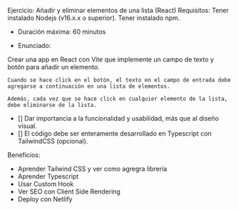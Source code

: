 Ejercicio: Añadir y eliminar elementos de una lista (React)
Requisitos: Tener instalado Nodejs (v16.x.x o superior). Tener instalado npm.

- Duración máxima: 60 minutos

- Enunciado:

Crear una app en React con Vite que implemente un campo de texto y botón para añadir un elemento.

```
Cuando se hace click en el botón, el texto en el campo de entrada debe agregarse a continuación en una lista de elementos.

Además, cada vez que se hace click en cualquier elemento de la lista, debe eliminarse de la lista.
```

- [] Dar importancia a la funcionalidad y usabilidad, más que al diseño visual.
- [] El código debe ser enteramente desarrollado en Typescript con TailwindCSS (opcional).

Beneficios:

- Aprender Tailwind CSS y ver como agregra librería
- Aprender Typescript
- Usar Custom Hook
- Ver SEO con Client Side Rendering
- Deploy con Netlify